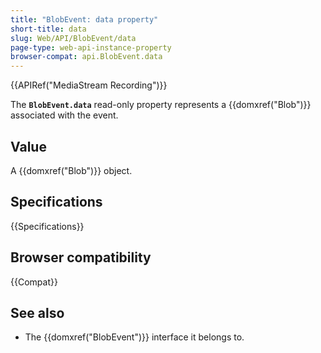 ```yaml
---
title: "BlobEvent: data property"
short-title: data
slug: Web/API/BlobEvent/data
page-type: web-api-instance-property
browser-compat: api.BlobEvent.data
---
```


{{APIRef("MediaStream Recording")}}

The **`BlobEvent.data`** read-only property represents a {{domxref("Blob")}} associated with the event.

## Value

A {{domxref("Blob")}} object.

## Specifications

{{Specifications}}

## Browser compatibility

{{Compat}}

## See also

- The {{domxref("BlobEvent")}} interface it belongs to.
